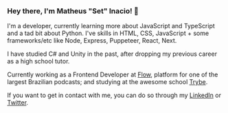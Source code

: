 ### Hey there, I'm Matheus "Set" Inacio! :grimacing:

I'm a developer, currently learning more about JavaScript and TypeScript and a tad bit about Python.
I've skills in HTML, CSS, JavaScript + some frameworks/etc like Node, Express, Puppeteer, React, Next.

I have studied C# and Unity in the past, after dropping my previous career as a high school tutor.

Currently working as a Frontend Developer at [Flow](https://flowpodcast.com.br), platform for one of the largest Brazilian podcasts; and studying at the awesome school [Trybe](https://www.betrybe.com/).

If you want to get in contact with me, you can do so through my [LinkedIn](https://www.linkedin.com/in/inaciomatheusdev/) or [Twitter](https://twitter.com/heyset_).
